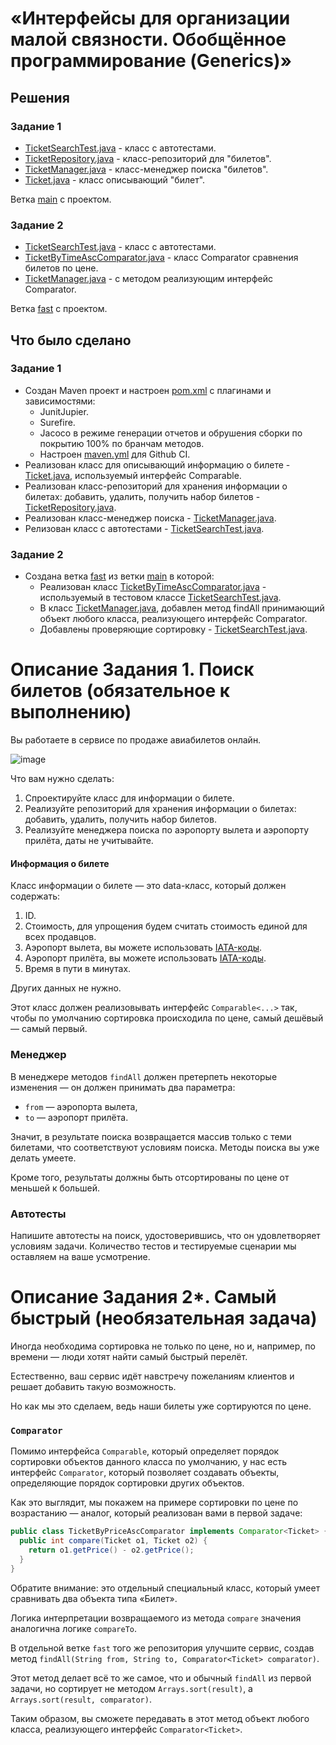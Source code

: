 # «Интерфейсы для организации малой связности. Обобщённое программирование (Generics)»

## Решения
### Задание 1
* <a href="https://github.com/Nephedov/15.Java/blob/main/src/test/java/TicketSearchTest.java">TicketSearchTest.java</a> - класс с автотестами.
* <a href="https://github.com/Nephedov/15.Java/blob/main/src/main/java/TicketRepository.java">TicketRepository.java</a> - класс-репозиторий для "билетов".
* <a href="https://github.com/Nephedov/15.Java/blob/main/src/main/java/TicketManager.java">TicketManager.java</a> - класс-менеджер поиска "билетов".
* <a href="https://github.com/Nephedov/15.Java/blob/main/src/main/java/Ticket.java">Ticket.java</a> - класс описывающий "билет".

Ветка <a href="https://github.com/Nephedov/15.Java/tree/main">main</a> с проектом.
### Задание 2
* <a href="https://github.com/Nephedov/15.Java/blob/fast/src/test/java/TicketSearchTest.java">TicketSearchTest.java</a> - класс с автотестами.
* <a href="https://github.com/Nephedov/15.Java/blob/fast/src/main/java/TicketByTimeAscComparator.java">TicketByTimeAscComparator.java</a> - класс Comparator сравнения билетов по цене.
* <a href="https://github.com/Nephedov/15.Java/blob/fast/src/main/java/TicketManager.java">TicketManager.java</a> - с методом реализующим интерфейс Comparator<Ticket>.

Ветка <a href="https://github.com/Nephedov/15.Java/tree/fast">fast</a> с проектом.
## Что было сделано
### Задание 1
* Создан Maven проект и настроен <a href="https://github.com/Nephedov/15.Java/blob/main/pom.xml">pom.xml</a> с плагинами и зависимостями:
  * JunitJupier.
  * Surefire.
  * Jacoco в режиме генерации отчетов и обрушения сборки по покрытию 100% по бранчам методов.
  * Настроен <a href="https://github.com/Nephedov/15.Java/blob/main/.github/workflows/maven.yml">maven.yml</a> для Github CI.
* Реализован класс для описывающий информацию о билете - <a href="https://github.com/Nephedov/15.Java/blob/main/src/main/java/Ticket.java">Ticket.java</a>, используемый интерфейс Comparable.
* Реализован класс-репозиторий для хранения информации о билетах: добавить, удалить, получить набор билетов -
  <a href="https://github.com/Nephedov/15.Java/blob/main/src/main/java/TicketRepository.java">TicketRepository.java</a>.
* Реализован класс-менеджер поиска - <a href="https://github.com/Nephedov/15.Java/blob/main/src/main/java/TicketManager.java">TicketManager.java</a>.
* Релизован класс с автотестами - <a href="https://github.com/Nephedov/15.Java/blob/main/src/test/java/TicketSearchTest.java">TicketSearchTest.java</a>.
### Задание 2
* Создана ветка <a href="https://github.com/Nephedov/15.Java/tree/fast">fast</a> из ветки <a href="https://github.com/Nephedov/15.Java/tree/main">main</a> в которой:
  * Реализован класс
    <a href="https://github.com/Nephedov/15.Java/blob/fast/src/main/java/TicketByTimeAscComparator.java">TicketByTimeAscComparator.java</a> - используемый в тестовом классе
    <a href="https://github.com/Nephedov/15.Java/blob/fast/src/test/java/TicketSearchTest.java">TicketSearchTest.java</a>.
  * В класс <a href="https://github.com/Nephedov/15.Java/blob/fast/src/main/java/TicketManager.java">TicketManager.java</a>, добавлен метод findAll принимающий объект любого класса, реализующего интерфейс Comparator<Ticket>.
  * Добавлены проверяющие сортировку - <a href="https://github.com/Nephedov/15.Java/blob/fast/src/test/java/TicketSearchTest.java">TicketSearchTest.java</a>.
# Описание Задания 1. Поиск билетов (обязательное к выполнению)

Вы работаете в сервисе по продаже авиабилетов онлайн.

![image](https://user-images.githubusercontent.com/53707586/154491051-0bc17b53-cf07-4502-80c0-6379e1a89b92.png)

Что вам нужно сделать:
1. Спроектируйте класс для информации о билете.
1. Реализуйте репозиторий для хранения информации о билетах: добавить, удалить, получить набор билетов.
1. Реализуйте менеджера поиска по аэропорту вылета и аэропорту прилёта, даты не учитывайте.

#### Информация о билете

Класс информации о билете — это data-класс, который должен содержать:
1. ID.
1. Стоимость, для упрощения будем считать стоимость единой для всех продавцов.
1. Аэропорт вылета, вы можете использовать [IATA-коды](https://ru.wikipedia.org/wiki/%D0%9A%D0%BE%D0%B4_%D0%B0%D1%8D%D1%80%D0%BE%D0%BF%D0%BE%D1%80%D1%82%D0%B0_%D0%98%D0%90%D0%A2%D0%90).
1. Аэропорт прилёта, вы можете использовать [IATA-коды](https://ru.wikipedia.org/wiki/%D0%9A%D0%BE%D0%B4_%D0%B0%D1%8D%D1%80%D0%BE%D0%BF%D0%BE%D1%80%D1%82%D0%B0_%D0%98%D0%90%D0%A2%D0%90).
1. Время в пути в минутах.

Других данных не нужно.

Этот класс должен реализовывать интерфейс `Comparable<...>` так, чтобы по умолчанию сортировка происходила по цене, самый дешёвый — самый первый.

### Менеджер

В менеджере методов `findAll` должен претерпеть некоторые изменения — он должен принимать два параметра:
* `from` — аэропорта вылета,
* `to` —  аэропорт прилёта.

Значит, в результате поиска возвращается массив только с теми билетами, что соответствуют условиям поиска. Методы поиска вы уже делать умеете.

Кроме того, результаты должны быть отсортированы по цене от меньшей к большей.

### Автотесты

Напишите автотесты на поиск, удостоверившись, что он удовлетворяет условиям задачи. Количество тестов и тестируемые сценарии мы оставляем на ваше усмотрение.

# Описание Задания 2*. Самый быстрый (необязательная задача)

Иногда необходима сортировка не только по цене, но и, например, по времени — люди хотят найти самый быстрый перелёт.

Естественно, ваш сервис идёт навстречу пожеланиям клиентов и решает добавить такую возможность.

Но как мы это сделаем, ведь наши билеты уже сортируются по цене.

### `Comparator`

Помимо интерфейса `Comparable`, который определяет порядок сортировки объектов данного класса по умолчанию, у нас есть интерфейс `Comparator`, который позволяет создавать объекты, определяющие порядок сортировки других объектов.

Как это выглядит, мы покажем на примере сортировки по цене по возрастанию — аналог, который реализован вами в первой задаче:

```java
public class TicketByPriceAscComparator implements Comparator<Ticket> {
  public int compare(Ticket o1, Ticket o2) {
    return o1.getPrice() - o2.getPrice();
  }
}
```

Обратите внимание: это отдельный специальный класс, который умеет сравнивать два объекта типа «Билет».

Логика интерпретации возвращаемого из метода `compare` значения аналогична логике `compareTo`.

В отдельной ветке `fast` того же репозитория улучшите сервис, создав метод `findAll(String from, String to, Comparator<Ticket> comparator)`.

Этот метод делает всё то же самое, что и обычный `findAll` из первой задачи, но сортирует не методом `Arrays.sort(result)`, а `Arrays.sort(result, comparator)`.

Таким образом, вы сможете передавать в этот метод объект любого класса, реализующего интерфейс `Comparator<Ticket>`.
